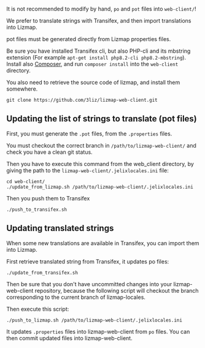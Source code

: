 
It is not recommended to modify by hand, `po` and `pot` files into `web-client/`!

We prefer to translate strings with Transifex, and then import translations
into Lizmap.

pot files must be generated directly from Lizmap properties files.


Be sure you have installed Transifex cli, but also PHP-cli and its mbstring extension
(For example `apt-get install php8.2-cli php8.2-mbstring`). Install also
[Composer](https://getcomposer.org/), and run `composer install` into
the `web-client` directory.

You also need to retrieve the source code of lizmap, and install them somewhere.

```
git clone https://github.com/3liz/lizmap-web-client.git
```


Updating the list of strings to translate (pot files)
-----------------------------------------------------

First, you must generate the `.pot` files, from the `.properties` files.

You must checkout the correct branch in `/path/to/lizmap-web-client/` and check you have a clean git status.

Then you have to execute this command from the web_client directory, by giving the 
path to the `lizmap-web-client/.jelixlocales.ini` file:

```
cd web-client/
./update_from_lizmap.sh /path/to/lizmap-web-client/.jelixlocales.ini
```

Then you push them to Transifex

```
./push_to_transifex.sh
```


Updating translated strings
---------------------------

When some new translations are available in Transifex, you can import them
into Lizmap.

First retrieve translated string from Transifex, it updates po files:

```
./update_from_transifex.sh
```

Then be sure that you don't have uncommitted changes into your lizmap-web-client
repository, because the following script will checkout the branch
corresponding to the current branch of lizmap-locales.

Then execute this script:

```
./push_to_lizmap.sh /path/to/lizmap-web-client/.jelixlocales.ini
```

It updates `.properties` files  into lizmap-web-client from `po` files. You can
then commit updated files into lizmap-web-client.
